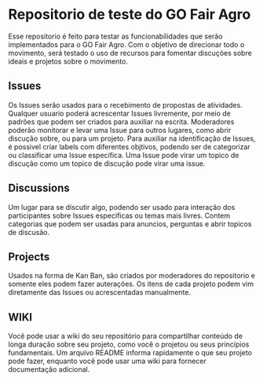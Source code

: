 # Repositorio de teste do GO Fair Agro

Esse repositorio é feito para testar as funcionabilidades que serão implementados para o GO Fair Agro. Com o objetivo de direcionar todo o movimento, será testado o uso de recursos para fomentar discuções sobre ideais e projetos sobre o movimento.

## Issues
Os Issues serão usados para o recebimento de propostas de atividades. Qualquer usuario poderá acrescentar Issues livremente, por meio de padrões que podem ser criados para auxiliar na escrita. Moderadores poderão monitorar e levar uma Issue para outros lugares, como abrir discução sobre, ou para um projeto.
Para auxiliar na identificação de Issues, é possivel criar labels com diferentes objtivos, podendo ser de categorizar ou classificar uma Issue especifica. Uma Issue pode virar um topico de discução como um topico de discução pode virar uma issue.

## Discussions
Um lugar para se discutir algo, podendo ser usado para interação dos participantes sobre Issues especificas ou temas mais livres. Contem categorias que podem ser usadas para anuncios, perguntas e abrir topicos de discusão.


## Projects
Usados na forma de Kan Ban, são criados por moderadores do repositorio e somente eles podem fazer auterações. Os itens de cada projeto podem vim diretamente das Issues ou acrescentadas manualmente.

## WIKI
Você pode usar a wiki do seu repositório para compartilhar conteúdo de longa duração sobre seu projeto, como você o projetou ou seus princípios fundamentais. Um arquivo README informa rapidamente o que seu projeto pode fazer, enquanto você pode usar uma wiki para fornecer documentação adicional.
